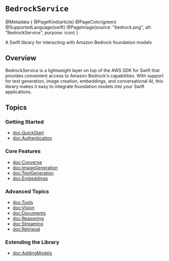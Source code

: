 # ``BedrockService``

@Metadata {
    @PageKind(article)
    @PageColor(green)
    @SupportedLanguage(swift)
    @PageImage(source: "bedrock.png", alt: "BedrockService", purpose: icon)
}

A Swift library for interacting with Amazon Bedrock foundation models

## Overview

BedrockService is a lightweight layer on top of the AWS SDK for Swift that provides convenient access to Amazon Bedrock's capabilities. With support for text generation, image creation, embeddings, and conversational AI, this library makes it easy to integrate foundation models into your Swift applications.

## Topics

### Getting Started

- <doc:QuickStart>
- <doc:Authentication>

### Core Features

- <doc:Converse>
- <doc:ImageGeneration>
- <doc:TextGeneration>
- <doc:Embeddings>

### Advanced Topics

- <doc:Tools>
- <doc:Vision>
- <doc:Documents>
- <doc:Reasoning>
- <doc:Streaming>
- <doc:Retrieval>

### Extending the Library

- <doc:AddingModels>